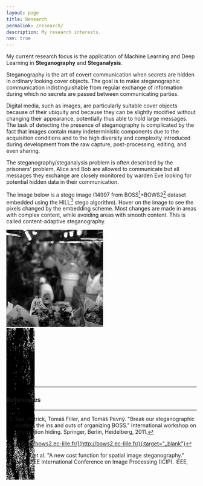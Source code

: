 ```yaml
---
layout: page
title: Research
permalink: /research/
description: My research interests.
nav: true
---
```


My current research focus is the application of Machine Learning and Deep Learning in **Steganography** and **Steganalysis**. 

Steganography is the art of covert communication when secrets are hidden in ordinary looking cover objects. The goal is to make steganographic communication indistinguishable from regular exchange of information during which no secrets are passed between communicating parties.

Digital media, such as images, are particularly suitable cover objects because of their ubiquity and because they can be slightly modified without changing their appearance, potentially thus able to hold large messages. The task of detecting the presence of steganography is complicated by the fact that images contain many indeterministic components due to the acquisition conditions and to the high diversity and complexity introduced during development from the raw capture, post-processing, editing, and even sharing.

The steganography/steganalysis problem is often described by the prisoners' problem, Alice and Bob are allowed to communicate but all messages they exchange are closely monitored by warden Eve looking for potential hidden data in their communication.

The image below is a stego image (14997 from BOSS[^1]+BOWS2[^2] dataset embedded using the HILL[^3] stego algorithm). Hover on the image to see the pixels changed by the embedding scheme. Most changes are made in areas with complex content, while avoiding areas with smooth content. This is called content-adaptive steganography.

<div class="magnifier" style="width: 400px; height: 400px">
  <img class="magsmall" src="/assets/img/stego_example.png" alt="Stego" />
  <div class="maglens" style="width:75px; height:75px">
    <img class="maglarge" src="/assets/img/stego_changes_example.png" alt="Stego changes"
     style="width: 400px; height: 400px" />
  </div>
</div>

----------

### References

[^1]: Bas, Patrick, Tomáš Filler, and Tomáš Pevný. "Break our steganographic system: the ins and outs of organizing BOSS." International workshop on information hiding. Springer, Berlin, Heidelberg, 2011.
[^2]: [https://bows2.ec-lille.fr/](http://bows2.ec-lille.fr/){:target="_blank"}
[^3]: Li, Bin, et al. "A new cost function for spatial image steganography." 2014 IEEE International Conference on Image Processing (ICIP). IEEE, 2014.